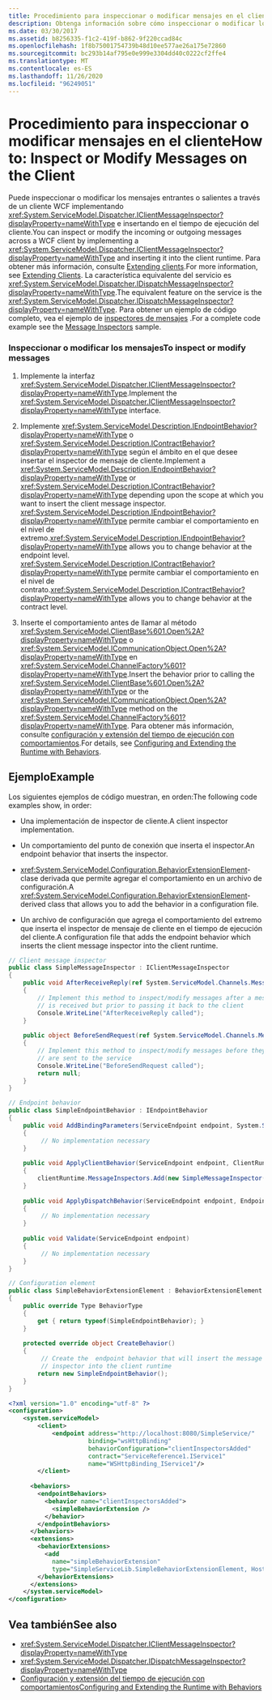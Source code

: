 ```yaml
---
title: Procedimiento para inspeccionar o modificar mensajes en el cliente
description: Obtenga información sobre cómo inspeccionar o modificar los mensajes entrantes o salientes a través de un cliente o servicio WCF implementando la interfaz adecuada.
ms.date: 03/30/2017
ms.assetid: b8256335-f1c2-419f-b862-9f220ccad84c
ms.openlocfilehash: 1f8b75001754739b48d10ee577ae26a175e72860
ms.sourcegitcommit: bc293b14af795e0e999e3304dd40c0222cf2ffe4
ms.translationtype: MT
ms.contentlocale: es-ES
ms.lasthandoff: 11/26/2020
ms.locfileid: "96249051"
---
```

# <a name="how-to-inspect-or-modify-messages-on-the-client"></a><span data-ttu-id="425a3-103">Procedimiento para inspeccionar o modificar mensajes en el cliente</span><span class="sxs-lookup"><span data-stu-id="425a3-103">How to: Inspect or Modify Messages on the Client</span></span>

<span data-ttu-id="425a3-104">Puede inspeccionar o modificar los mensajes entrantes o salientes a través de un cliente WCF implementando <xref:System.ServiceModel.Dispatcher.IClientMessageInspector?displayProperty=nameWithType> e insertando en el tiempo de ejecución del cliente.</span><span class="sxs-lookup"><span data-stu-id="425a3-104">You can inspect or modify the incoming or outgoing messages across a WCF client by implementing a <xref:System.ServiceModel.Dispatcher.IClientMessageInspector?displayProperty=nameWithType> and inserting it into the client runtime.</span></span> <span data-ttu-id="425a3-105">Para obtener más información, consulte [Extending clients](extending-clients.md).</span><span class="sxs-lookup"><span data-stu-id="425a3-105">For more information, see [Extending Clients](extending-clients.md).</span></span> <span data-ttu-id="425a3-106">La característica equivalente del servicio es <xref:System.ServiceModel.Dispatcher.IDispatchMessageInspector?displayProperty=nameWithType>.</span><span class="sxs-lookup"><span data-stu-id="425a3-106">The equivalent feature on the service is the <xref:System.ServiceModel.Dispatcher.IDispatchMessageInspector?displayProperty=nameWithType>.</span></span> <span data-ttu-id="425a3-107">Para obtener un ejemplo de código completo, vea el ejemplo de [inspectores de mensajes](../samples/message-inspectors.md) .</span><span class="sxs-lookup"><span data-stu-id="425a3-107">For a complete code example see the [Message Inspectors](../samples/message-inspectors.md) sample.</span></span>  
  
### <a name="to-inspect-or-modify-messages"></a><span data-ttu-id="425a3-108">Inspeccionar o modificar los mensajes</span><span class="sxs-lookup"><span data-stu-id="425a3-108">To inspect or modify messages</span></span>  
  
1. <span data-ttu-id="425a3-109">Implemente la interfaz <xref:System.ServiceModel.Dispatcher.IClientMessageInspector?displayProperty=nameWithType>.</span><span class="sxs-lookup"><span data-stu-id="425a3-109">Implement the <xref:System.ServiceModel.Dispatcher.IClientMessageInspector?displayProperty=nameWithType> interface.</span></span>  
  
2. <span data-ttu-id="425a3-110">Implemente <xref:System.ServiceModel.Description.IEndpointBehavior?displayProperty=nameWithType> o <xref:System.ServiceModel.Description.IContractBehavior?displayProperty=nameWithType> según el ámbito en el que desee insertar el inspector de mensaje de cliente.</span><span class="sxs-lookup"><span data-stu-id="425a3-110">Implement a <xref:System.ServiceModel.Description.IEndpointBehavior?displayProperty=nameWithType> or <xref:System.ServiceModel.Description.IContractBehavior?displayProperty=nameWithType> depending upon the scope at which you want to insert the client message inspector.</span></span> <span data-ttu-id="425a3-111"><xref:System.ServiceModel.Description.IEndpointBehavior?displayProperty=nameWithType> permite cambiar el comportamiento en el nivel de extremo.</span><span class="sxs-lookup"><span data-stu-id="425a3-111"><xref:System.ServiceModel.Description.IEndpointBehavior?displayProperty=nameWithType> allows you to change behavior at the endpoint level.</span></span> <span data-ttu-id="425a3-112"><xref:System.ServiceModel.Description.IContractBehavior?displayProperty=nameWithType> permite cambiar el comportamiento en el nivel de contrato.</span><span class="sxs-lookup"><span data-stu-id="425a3-112"><xref:System.ServiceModel.Description.IContractBehavior?displayProperty=nameWithType> allows you to change behavior at the contract level.</span></span>  
  
3. <span data-ttu-id="425a3-113">Inserte el comportamiento antes de llamar al método <xref:System.ServiceModel.ClientBase%601.Open%2A?displayProperty=nameWithType> o <xref:System.ServiceModel.ICommunicationObject.Open%2A?displayProperty=nameWithType> en <xref:System.ServiceModel.ChannelFactory%601?displayProperty=nameWithType>.</span><span class="sxs-lookup"><span data-stu-id="425a3-113">Insert the behavior prior to calling the <xref:System.ServiceModel.ClientBase%601.Open%2A?displayProperty=nameWithType> or the <xref:System.ServiceModel.ICommunicationObject.Open%2A?displayProperty=nameWithType> method on the <xref:System.ServiceModel.ChannelFactory%601?displayProperty=nameWithType>.</span></span> <span data-ttu-id="425a3-114">Para obtener más información, consulte [configuración y extensión del tiempo de ejecución con comportamientos](configuring-and-extending-the-runtime-with-behaviors.md).</span><span class="sxs-lookup"><span data-stu-id="425a3-114">For details, see [Configuring and Extending the Runtime with Behaviors](configuring-and-extending-the-runtime-with-behaviors.md).</span></span>  
  
## <a name="example"></a><span data-ttu-id="425a3-115">Ejemplo</span><span class="sxs-lookup"><span data-stu-id="425a3-115">Example</span></span>  

 <span data-ttu-id="425a3-116">Los siguientes ejemplos de código muestran, en orden:</span><span class="sxs-lookup"><span data-stu-id="425a3-116">The following code examples show, in order:</span></span>  
  
- <span data-ttu-id="425a3-117">Una implementación de inspector de cliente.</span><span class="sxs-lookup"><span data-stu-id="425a3-117">A client inspector implementation.</span></span>  
  
- <span data-ttu-id="425a3-118">Un comportamiento del punto de conexión que inserta el inspector.</span><span class="sxs-lookup"><span data-stu-id="425a3-118">An endpoint behavior that inserts the inspector.</span></span>  
  
- <span data-ttu-id="425a3-119"><xref:System.ServiceModel.Configuration.BehaviorExtensionElement>- clase derivada que permite agregar el comportamiento en un archivo de configuración.</span><span class="sxs-lookup"><span data-stu-id="425a3-119">A <xref:System.ServiceModel.Configuration.BehaviorExtensionElement>- derived class that allows you to add the behavior in a configuration file.</span></span>  
  
- <span data-ttu-id="425a3-120">Un archivo de configuración que agrega el comportamiento del extremo que inserta el inspector de mensaje de cliente en el tiempo de ejecución del cliente.</span><span class="sxs-lookup"><span data-stu-id="425a3-120">A configuration file that adds the endpoint behavior which inserts the client message inspector into the client runtime.</span></span>  
  
```csharp  
// Client message inspector  
public class SimpleMessageInspector : IClientMessageInspector  
{  
    public void AfterReceiveReply(ref System.ServiceModel.Channels.Message reply, object correlationState)  
    {  
        // Implement this method to inspect/modify messages after a message  
        // is received but prior to passing it back to the client
        Console.WriteLine("AfterReceiveReply called");  
    }  
  
    public object BeforeSendRequest(ref System.ServiceModel.Channels.Message request, IClientChannel channel)  
    {  
        // Implement this method to inspect/modify messages before they
        // are sent to the service  
        Console.WriteLine("BeforeSendRequest called");  
        return null;  
    }  
}  
```  
  
```csharp  
// Endpoint behavior  
public class SimpleEndpointBehavior : IEndpointBehavior  
{  
    public void AddBindingParameters(ServiceEndpoint endpoint, System.ServiceModel.Channels.BindingParameterCollection bindingParameters)  
    {  
         // No implementation necessary  
    }  
  
    public void ApplyClientBehavior(ServiceEndpoint endpoint, ClientRuntime clientRuntime)  
    {  
        clientRuntime.MessageInspectors.Add(new SimpleMessageInspector());  
    }  
  
    public void ApplyDispatchBehavior(ServiceEndpoint endpoint, EndpointDispatcher endpointDispatcher)  
    {  
         // No implementation necessary  
    }  
  
    public void Validate(ServiceEndpoint endpoint)  
    {  
         // No implementation necessary  
    }  
}  
```  
  
```csharp  
// Configuration element
public class SimpleBehaviorExtensionElement : BehaviorExtensionElement  
{  
    public override Type BehaviorType  
    {  
        get { return typeof(SimpleEndpointBehavior); }  
    }  
  
    protected override object CreateBehavior()  
    {  
         // Create the  endpoint behavior that will insert the message  
         // inspector into the client runtime  
        return new SimpleEndpointBehavior();  
    }  
}  
```  
  
```xml
<?xml version="1.0" encoding="utf-8" ?>  
<configuration>  
    <system.serviceModel>  
        <client>  
            <endpoint address="http://localhost:8080/SimpleService/"
                      binding="wsHttpBinding"
                      behaviorConfiguration="clientInspectorsAdded"
                      contract="ServiceReference1.IService1"  
                      name="WSHttpBinding_IService1"/>  
        </client>  
  
      <behaviors>  
        <endpointBehaviors>  
          <behavior name="clientInspectorsAdded">  
            <simpleBehaviorExtension />  
          </behavior>  
        </endpointBehaviors>  
      </behaviors>  
      <extensions>  
        <behaviorExtensions>  
          <add  
            name="simpleBehaviorExtension"  
            type="SimpleServiceLib.SimpleBehaviorExtensionElement, Host, Version=0.0.0.0, Culture=neutral, PublicKeyToken=null"/>  
        </behaviorExtensions>  
      </extensions>  
    </system.serviceModel>  
</configuration>  
```  
  
## <a name="see-also"></a><span data-ttu-id="425a3-121">Vea también</span><span class="sxs-lookup"><span data-stu-id="425a3-121">See also</span></span>

- <xref:System.ServiceModel.Dispatcher.IClientMessageInspector?displayProperty=nameWithType>
- <xref:System.ServiceModel.Dispatcher.IDispatchMessageInspector?displayProperty=nameWithType>
- [<span data-ttu-id="425a3-122">Configuración y extensión del tiempo de ejecución con comportamientos</span><span class="sxs-lookup"><span data-stu-id="425a3-122">Configuring and Extending the Runtime with Behaviors</span></span>](configuring-and-extending-the-runtime-with-behaviors.md)
